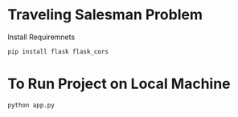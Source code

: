# Traveling Salesman Problem
Install Requiremnets
```bash
pip install flask flask_cors
```

# To Run Project on Local Machine
```bash
python app.py
```
